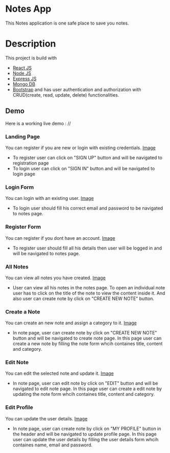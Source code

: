 # Notes App

This Notes application is one safe place to save you notes.

# Description

This project is build with
- [React JS](https://reactjs.org/)
- [Node JS](https://nodejs.org/) 
- [Express JS](https://expressjs.com/)
- [Mongo DB](https://www.mongodb.com/)
- [Bootstrap](http://getbootstrap.com/)
 and has user authentication and authorization with CRUD(create, read, update, delete) functionalities.

## Demo
Here is a working live demo :  //

### Landing Page
You can register if you are new or login with existing credentials.
[Image](https://github.com/venkat-katikam/notes-app/blob/main/Images/loginPage.PNG)
* To register user can click on "SIGN UP" button and will be navigated to registration page
* To login user can click on "SIGN IN" button and will be navigated to login page

### Login Form
You can login with an existing user.
[Image](https://github.com/venkat-katikam/notes-app/blob/main/Images/loginPage.PNG)
* To login user should fill his correct email and password to be navigated to notes page.

### Register Form
You can register if you dont have an account.
[Image](https://github.com/venkat-katikam/notes-app/blob/main/Images/registerPage.PNG)
* To register user should fill all his details then user will be logged in and will be navigated to notes page.

### All Notes
You can view all notes you have created.
[Image](https://github.com/venkat-katikam/notes-app/blob/main/Images/notesPage.PNG)
* User can view all his notes in the notes page. To open an individual note user has to click on the title of the note to view the content inside it. And also user can create note by click on "CREATE NEW NOTE" button.

### Create a Note
You can create an new note and assign a category to it.
[Image](https://github.com/venkat-katikam/notes-app/blob/main/Images/createNotePage.PNG)
* In note page, user can create note by click on "CREATE NEW NOTE" button and will be navigated to create note page. In this page user can create a new note by filling the note form whcih containes title, content and category.

### Edit Note
You can edit the selected note and update it.
[Image](https://github.com/venkat-katikam/notes-app/blob/main/Images/createNotePage.PNG)
* In note page, user can edit note by click on "EDIT" button and will be navigated to edit note page. In this page user can create a edit note by updating the note form whcih containes title, content and category.

### Edit Profile
You can update the user details.
[Image](https://github.com/venkat-katikam/notes-app/blob/main/Images/profilePage.PNG)
* In note page, user can create note by click on "MY PROFILE" button in the header and will be navigated to update profile page. In this page user can update the user details by filling the user details form whcih containes name, email and password.








